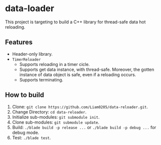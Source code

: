 # data-loader

This project is targeting to build a C++ library for thread-safe data hot reloading.

## Features

* Header-only library.
* `TimerReloader`
    * Supports reloading in a timer cicle.
    * Supports get data instance, with thread-safe. Moreover, the gotten instance of data object is safe, even if a reloading occurs.
    * Supports terminating.

## How to build

1. Clone: `git clone https://github.com/Liam0205/data-reloader.git`.
2. Change Directory: `cd data-reloader`.
3. Initialize sub-modules: `git submodule init`.
4. Clone sub-modules: `git submodule update`.
5. Build: `./blade build -p release ...` or `./blade build -p debug ...` for debug mode.
6. Test: `./blade test`.
